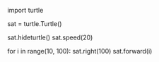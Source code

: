 import turtle 

sat = turtle.Turtle()

sat.hideturtle()
sat.speed(20)

for i in range(10, 100):
	sat.right(100)
	sat.forward(i)

